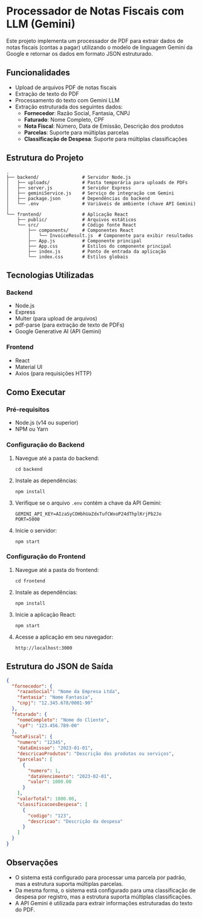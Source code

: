 # Processador de Notas Fiscais com LLM (Gemini)

Este projeto implementa um processador de PDF para extrair dados de notas fiscais (contas a pagar) utilizando o modelo de linguagem Gemini da Google e retornar os dados em formato JSON estruturado.

## Funcionalidades

- Upload de arquivos PDF de notas fiscais
- Extração de texto do PDF
- Processamento do texto com Gemini LLM
- Extração estruturada dos seguintes dados:
  - **Fornecedor**: Razão Social, Fantasia, CNPJ
  - **Faturado**: Nome Completo, CPF
  - **Nota Fiscal**: Número, Data de Emissão, Descrição dos produtos
  - **Parcelas**: Suporte para múltiplas parcelas
  - **Classificação de Despesa**: Suporte para múltiplas classificações

## Estrutura do Projeto

```
.
├── backend/                # Servidor Node.js
│   ├── uploads/            # Pasta temporária para uploads de PDFs
│   ├── server.js           # Servidor Express
│   ├── geminiService.js    # Serviço de integração com Gemini
│   ├── package.json        # Dependências do backend
│   └── .env                # Variáveis de ambiente (chave API Gemini)
│
└── frontend/               # Aplicação React
    ├── public/             # Arquivos estáticos
    └── src/                # Código fonte React
        ├── components/     # Componentes React
        │   └── InvoiceResult.js  # Componente para exibir resultados
        ├── App.js          # Componente principal
        ├── App.css         # Estilos do componente principal
        ├── index.js        # Ponto de entrada da aplicação
        └── index.css       # Estilos globais
```

## Tecnologias Utilizadas

### Backend
- Node.js
- Express
- Multer (para upload de arquivos)
- pdf-parse (para extração de texto de PDFs)
- Google Generative AI (API Gemini)

### Frontend
- React
- Material UI
- Axios (para requisições HTTP)

## Como Executar

### Pré-requisitos
- Node.js (v14 ou superior)
- NPM ou Yarn

### Configuração do Backend
1. Navegue até a pasta do backend:
   ```
   cd backend
   ```

2. Instale as dependências:
   ```
   npm install
   ```

3. Verifique se o arquivo `.env` contém a chave da API Gemini:
   ```
   GEMINI_API_KEY=AIzaSyCOHbhUaZdxTufCWxoP24dThplKrjPb2Jo
   PORT=5000
   ```

4. Inicie o servidor:
   ```
   npm start
   ```

### Configuração do Frontend
1. Navegue até a pasta do frontend:
   ```
   cd frontend
   ```

2. Instale as dependências:
   ```
   npm install
   ```

3. Inicie a aplicação React:
   ```
   npm start
   ```

4. Acesse a aplicação em seu navegador:
   ```
   http://localhost:3000
   ```

## Estrutura do JSON de Saída

```json
{
  "fornecedor": {
    "razaoSocial": "Nome da Empresa Ltda",
    "fantasia": "Nome Fantasia",
    "cnpj": "12.345.678/0001-90"
  },
  "faturado": {
    "nomeCompleto": "Nome do Cliente",
    "cpf": "123.456.789-00"
  },
  "notaFiscal": {
    "numero": "12345",
    "dataEmissao": "2023-01-01",
    "descricaoProdutos": "Descrição dos produtos ou serviços",
    "parcelas": [
      {
        "numero": 1,
        "dataVencimento": "2023-02-01",
        "valor": 1000.00
      }
    ],
    "valorTotal": 1000.00,
    "classificacoesDespesa": [
      {
        "codigo": "123",
        "descricao": "Descrição da despesa"
      }
    ]
  }
}
```

## Observações

- O sistema está configurado para processar uma parcela por padrão, mas a estrutura suporta múltiplas parcelas.
- Da mesma forma, o sistema está configurado para uma classificação de despesa por registro, mas a estrutura suporta múltiplas classificações.
- A API Gemini é utilizada para extrair informações estruturadas do texto do PDF.